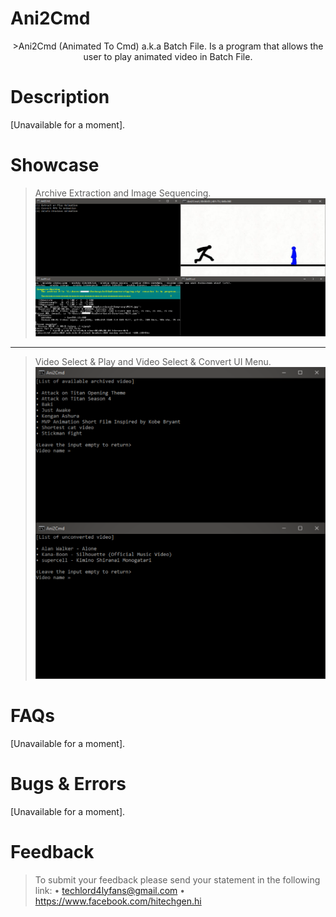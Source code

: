 # Ani2Cmd
<p align="center">
    >Ani2Cmd (Animated To Cmd) a.k.a Batch File. Is a program that allows the user to play animated video in Batch File.
</p>

# Description
[Unavailable for a moment].

# Showcase
>Archive Extraction and Image Sequencing.
![](.github/prev1.png)
___
>Video Select & Play and Video Select & Convert UI Menu.
![](.github/prev2.png)

# FAQs
[Unavailable for a moment].

# Bugs & Errors
[Unavailable for a moment].

# Feedback
>To submit your feedback please send your statement in the following link:
• techlord4lyfans@gmail.com
• https://www.facebook.com/hitechgen.hi

